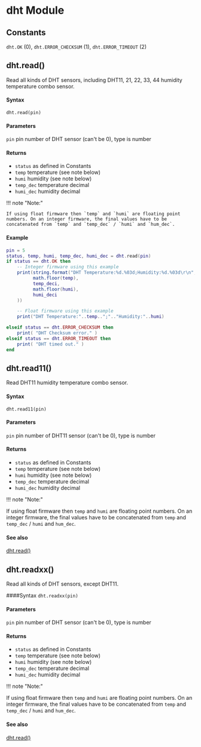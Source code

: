 # dht Module

## Constants
`dht.OK` (0), `dht.ERROR_CHECKSUM` (1), `dht.ERROR_TIMEOUT` (2)

## dht.read()
Read all kinds of DHT sensors, including DHT11, 21, 22, 33, 44 humidity temperature combo sensor.

#### Syntax
`dht.read(pin)`

#### Parameters
`pin` pin number of DHT sensor (can't be 0), type is number

#### Returns
- `status` as defined in Constants
- `temp` temperature (see note below)
- `humi` humidity (see note below)
- `temp_dec` temperature decimal
- `humi_dec` humidity decimal

!!! note "Note:"

    If using float firmware then `temp` and `humi` are floating point numbers. On an integer firmware, the final values have to be concatenated from `temp` and `temp_dec` / `humi` and `hum_dec`.

#### Example
```lua
pin = 5
status, temp, humi, temp_dec, humi_dec = dht.read(pin)
if status == dht.OK then
    -- Integer firmware using this example
    print(string.format("DHT Temperature:%d.%03d;Humidity:%d.%03d\r\n",
          math.floor(temp),
          temp_deci,
          math.floor(humi),
          humi_deci
    ))

    -- Float firmware using this example
    print("DHT Temperature:"..temp..";".."Humidity:"..humi)

elseif status == dht.ERROR_CHECKSUM then
    print( "DHT Checksum error." )
elseif status == dht.ERROR_TIMEOUT then
    print( "DHT timed out." )
end
```

## dht.read11()
Read DHT11 humidity temperature combo sensor.

#### Syntax
`dht.read11(pin)`

#### Parameters
`pin` pin number of DHT11 sensor (can't be 0), type is number

#### Returns
- `status` as defined in Constants
- `temp` temperature (see note below)
- `humi` humidity (see note below)
- `temp_dec` temperature decimal
- `humi_dec` humidity decimal

!!! note "Note:"

If using float firmware then `temp` and `humi` are floating point numbers. On an integer firmware, the final values have to be concatenated from `temp` and `temp_dec` / `humi` and `hum_dec`.

#### See also
[dht.read()](#dhtread)

## dht.readxx()
Read all kinds of DHT sensors, except DHT11.

####Syntax
`dht.readxx(pin)`

#### Parameters
`pin` pin number of DHT sensor (can't be 0), type is number

#### Returns
- `status` as defined in Constants
- `temp` temperature (see note below)
- `humi` humidity (see note below)
- `temp_dec` temperature decimal
- `humi_dec` humidity decimal

!!! note "Note:"

If using float firmware then `temp` and `humi` are floating point numbers. On an integer firmware, the final values have to be concatenated from `temp` and `temp_dec` / `humi` and `hum_dec`.

#### See also
[dht.read()](#dhtread)
